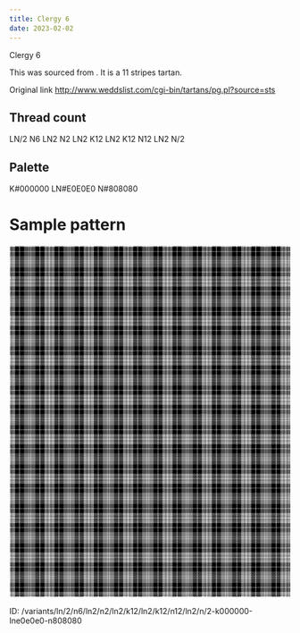 ```yaml
---
title: Clergy 6
date: 2023-02-02
---
```

Clergy 6

This was sourced from <no value>.  It is a 11 stripes tartan.

Original link http://www.weddslist.com/cgi-bin/tartans/pg.pl?source=sts

## Thread count
LN/2 N6 LN2 N2 LN2 K12 LN2 K12 N12 LN2 N/2

## Palette
K#000000 LN#E0E0E0 N#808080

# Sample pattern

![Tartan detail](tartan.png "LN/2 N6 LN2 N2 LN2 K12 LN2 K12 N12 LN2 N/2 tartan")

ID: /variants/ln/2/n6/ln2/n2/ln2/k12/ln2/k12/n12/ln2/n/2-k000000-lne0e0e0-n808080